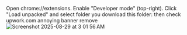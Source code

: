 Open chrome://extensions.
Enable "Developer mode" (top-right).
Click "Load unpacked" and select folder you download this  folder: 
then  check upwork.com annoying banner remove
![Screenshot 2025-08-29 at 3 01 56 AM](https://github.com/user-attachments/assets/c187a709-1bd2-4ec2-9c54-64d464351a1a)
